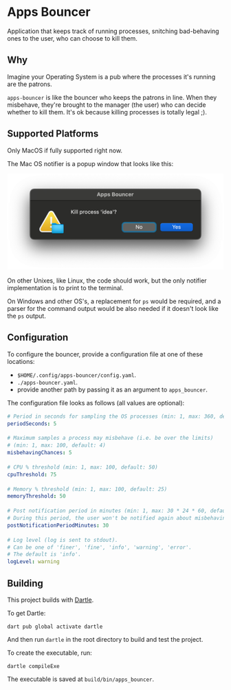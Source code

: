 # Apps Bouncer

Application that keeps track of running processes,
snitching bad-behaving ones to the user, who can choose to kill them.

## Why

Imagine your Operating System is a pub where the processes it's running are the patrons.

`apps-bouncer` is like the bouncer who keeps the patrons in line.
When they misbehave, they're brought to the manager (the user) who can decide whether to kill them.
It's ok because killing processes is totally legal ;).

## Supported Platforms

Only MacOS if fully supported right now.

The Mac OS notifier is a popup window that looks like this:

![MacOS Notifier](resources/notifier-macos.png)

On other Unixes, like Linux, the code should work, but the only notifier implementation is to print to the terminal.

On Windows and other OS's, a replacement for `ps` would be required, and a parser for the command output would be
also needed if it doesn't look like the `ps` output.

## Configuration

To configure the bouncer, provide a configuration file at one of these locations:

* `$HOME/.config/apps-bouncer/config.yaml`.
* `./apps-bouncer.yaml`.
* provide another path by passing it as an argument to `apps_bouncer`.

The configuration file looks as follows (all values are optional):

```yaml
# Period in seconds for sampling the OS processes (min: 1, max: 360, default: 2)
periodSeconds: 5

# Maximum samples a process may misbehave (i.e. be over the limits)
# (min: 1, max: 100, default: 4)
misbehavingChances: 5

# CPU % threshold (min: 1, max: 100, default: 50)
cpuThreshold: 75
  
# Memory % threshold (min: 1, max: 100, default: 25)
memoryThreshold: 50
  
# Post notification period in minutes (min: 1, max: 30 * 24 * 60, default: 60).
# During this period, the user won't be notified again about misbehaving processes.
postNotificationPeriodMinutes: 30

# Log level (log is sent to stdout).
# Can be one of 'finer', 'fine', 'info', 'warning', 'error'.
# The default is 'info'.
logLevel: warning
```

## Building

This project builds with [Dartle](https://renatoathaydes.github.io/dartle-website/).

To get Dartle:

```shell
dart pub global activate dartle
```

And then run `dartle` in the root directory to build and test the project.

To create the executable, run:

```shell
dartle compileExe
```

The executable is saved at `build/bin/apps_bouncer`.
